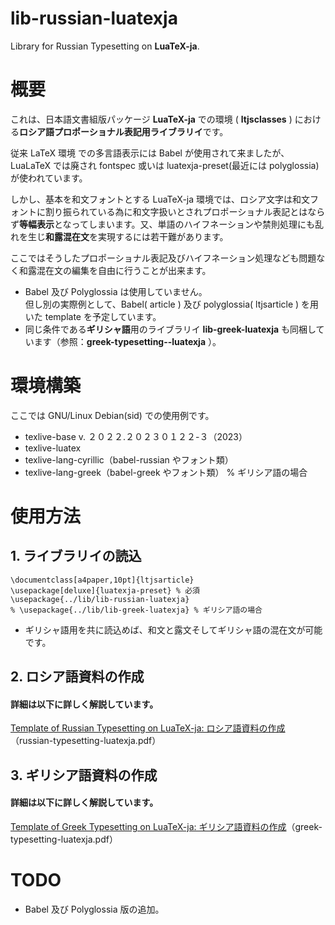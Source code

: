 # lib-russian-luatexja
Library for Russian Typesetting on **LuaTeX-ja**. 

# 概要
これは、日本語文書組版パッケージ **LuaTeX-ja** での環境 ( **ltjsclasses** ) における**ロシア語プロポーショナル表記用ライブラリイ**です。  

従来 LaTeX 環境 での多言語表示には Babel が使用されて来ましたが、LuaLaTeX では廃され fontspec 或いは luatexja-preset(最近には polyglossia) が使われています。

しかし、基本を和文フォントとする LuaTeX-ja 環境では、ロシア文字は和文フォントに割り振られている為に和文字扱いとされプロポーショナル表記とはならず**等幅表示**となってしまいます。又、単語のハイフネーションや禁則処理にも乱れを生じ**和露混在文**を実現するには若干難があります。  

ここではそうしたプロポーショナル表記及びハイフネーション処理なども問題なく和露混在文の編集を自由に行うことが出来ます。

- Babel 及び Polyglossia は使用していません。  
但し別の実際例として、Babel( article ) 及び polyglossia( ltjsarticle ) を用いた template を予定しています。
- 同じ条件である**ギリシャ語**用のライブラリイ **lib-greek-luatexja** も同梱しています（参照：**greek-typesetting--luatexja** ）。

# 環境構築
ここでは GNU/Linux Debian(sid) での使用例です。
- texlive-base v. ２０２２.２０２３０１２２-３（2023）
- texlive-luatex
- texlive-lang-cyrillic（babel-russian やフォント類）
- texlive-lang-greek（babel-greek やフォント類） % ギリシア語の場合

# 使用方法

## 1. ライブラリイの読込
```
\documentclass[a4paper,10pt]{ltjsarticle}
\usepackage[deluxe]{luatexja-preset} % 必須
\usepackage{../lib/lib-russian-luatexja}
% \usepackage{../lib/lib-greek-luatexja} % ギリシア語の場合
```
- ギリシャ語用を共に読込めば、和文と露文そしてギリシャ語の混在文が可能です。
## 2. ロシア語資料の作成
#### 詳細は以下に詳しく解説しています。
[Template of Russian Typesetting on LuaTeX-ja: ロシア語資料の作成](https://github.com/ru-museum/lib-russian-luatexja/blob/main/russian-typesetting-luatexja.pdf)（russian-typesetting-luatexja.pdf）

## 3. ギリシア語資料の作成
#### 詳細は以下に詳しく解説しています。
[Template of Greek Typesetting on LuaTeX-ja: ギリシア語資料の作成](https://github.com/ru-museum/lib-russian-luatexja/blob/main/greek-typesetting-luatexja.pdf)（greek-typesetting-luatexja.pdf）

# TODO
- Babel 及び Polyglossia 版の追加。
 

